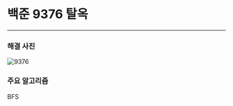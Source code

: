 # 백준 9376 탈옥 

---

### 해결 사진

![9376](https://user-images.githubusercontent.com/69099083/92605218-6d68a680-f2ec-11ea-80ba-e4e4078fe185.png)

### 주요 알고리즘

BFS